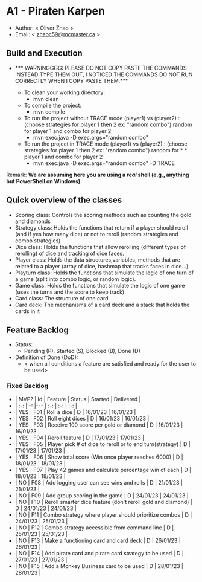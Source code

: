 # A1 - Piraten Karpen

  * Author: < Oliver Zhao >
  * Email: < zhaoc59@mcmaster.ca >

## Build and Execution    
* *** WARNINGGGG: PLEASE DO NOT COPY PASTE THE COMMANDS INSTEAD TYPE THEM OUT, I NOTICED THE COMMANDS DO NOT RUN CORRECTLY WHEN I COPY PASTE THEM.***


  * To clean your working directory:
    * mvn clean
  * To compile the project:
    * mvn compile
  * To run the project without TRACE mode (player1) vs (player2) :  (choose strategies for player 1 then 2 ex: "random combo") random for player 1 and combo for player 2
    * mvn exec:java -D exec.args="random combo"
  * To run the project in TRACE mode (player1) vs (player2) :  (choose strategies for player 1 then 2 ex: "random combo") random for  * * player 1 and combo for player 2
    * mvn exec:java -D exec.args="random combo" -D TRACE
 

Remark: **We are assuming here you are using a _real_ shell (e.g., anything but PowerShell on Windows)**

## Quick overview of the classes
* Scoring class: Controls the scoring methods such as counting the gold and diamonds
* Strategy class: Holds the functions that return if a player should reroll (and if yes how many dice) or not to reroll               (random strategies and combo strategies)
* Dice class: Holds the functions that allow rerolling (different types of rerolling) of dice and tracking of dice faces.
* Player class: Holds the data structures,variables, methods that are related to a player (array of dice, hashmap that tracks faces in dice...)
* Playturn class: Holds the functions that simulate the logic of one turn of a game (split into combo logic, or random logic).
* Game class: Holds the functions that simulate the logic of one game (uses the turns and the score to keep track)
* Card class: The structure of one card
* Card deck: The mechanisms of a card deck and a stack that holds the cards in it

## Feature Backlog

 * Status: 
   * Pending (P), Started (S), Blocked (B), Done (D)
 * Definition of Done (DoD):
   * < when all conditions a feature are satisfied and ready for the user to be used>



### Fixed Backlog 

* | MVP? | Id  | Feature                                                       | Status   |  Started  | Delivered |
* | :-:  |:-:  |---                                                            | :-:      | :-:       | :-:       |
* | YES  | F01 | Roll a dice                                                   |  D       |  16/01/23 | 16/01/23  |
* | YES  | F02 | Roll eight dices                                              |  D       |  16/01/23 | 16/01/23  |
* | YES  | F03 | Receive 100 score per gold or diamond                         |  D       |  16/01/23 | 16/01/23  |
* | YES  | F04 | Reroll feature                                                |  D       |  17/01/23 | 17/01/23  |
* | YES  | F05 | Player pick # of dice to reroll or to end turn(strategy)      |  D       |  17/01/23 | 17/01/23  |
* | YES  | F06 | Show total score (Win once player reaches 6000)               |  D       |  18/01/23 | 18/01/23  |
* | YES  | F07 | Play 42 games and calculate percentage win of each            |  D       |  18/01/23 | 18/01/23  |
* | NO   | F08 | Add logging user can see wins and rolls                       |  D       |  21/01/23 | 21/01/23  |
* | NO   | F09 | Add group scoring in the game                                 |  D       |  24/01/23 | 24/01/23  |
* | NO   | F10 | Reroll smarter dice feature (don't reroll gold and diamond)   |  D       |  24/01/23 | 24/01/23  |
* | NO   | F11 | Combo strategy where player should prioritize combos          |  D       |  24/01/23 | 25/01/23  |
* | NO   | F12 | Combo strategy accessible from command line                   |  D       |  25/01/23 | 25/01/23  |
* | NO   | F13 | Make a functioning card and card deck                         |  D       |  26/01/23 | 26/01/23  |
* | NO   | F14 | Add pirate card and pirate card strategy to be used           |  D       |  27/01/23 | 27/01/23  |
* | NO   | F15 | Add a Monkey Business card to be used                         |  D       |  28/01/23 | 28/01/23  |





